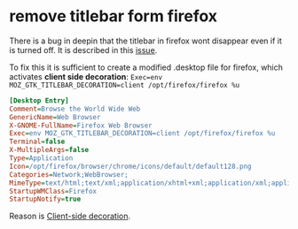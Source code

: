 # remove titlebar form firefox

There is a bug in deepin that the titlebar in firefox wont disappear even if it is turned off. It is described in this [issue](https://github.com/linuxdeepin/developer-center/issues/1460).

To fix this it is sufficient to create a modified .desktop file for firefox, which activates **client side decoration**: ``Exec=env MOZ_GTK_TITLEBAR_DECORATION=client /opt/firefox/firefox %u``

```ini
[Desktop Entry]
Comment=Browse the World Wide Web
GenericName=Web Browser
X-GNOME-FullName=Firefox Web Browser
Exec=env MOZ_GTK_TITLEBAR_DECORATION=client /opt/firefox/firefox %u
Terminal=false
X-MultipleArgs=false
Type=Application
Icon=/opt/firefox/browser/chrome/icons/default/default128.png
Categories=Network;WebBrowser;
MimeType=text/html;text/xml;application/xhtml+xml;application/xml;application/vnd.mozilla.xul+xml;application/rss+xml;application/rdf+xml;image/gif;image/jpeg;image/png;x-scheme-handler/http;x-scheme-handler/https;
StartupWMClass=Firefox
StartupNotify=true
```

Reason is [Client-side decoration](https://en.wikipedia.org/wiki/Client-side_decoration).
